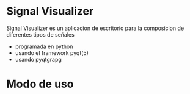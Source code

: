 # Signal Visualizer


Signal Visualizer es un aplicacion de escritorio para la composicion de diferentes tipos de señales
  - programada en python
  - usando el framework pyqt(5)
  - usando pyqtgrapg

# Modo de uso

